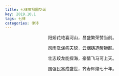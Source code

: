 ```yaml
---
title: 七律贺祖国华诞
key: 2019.10.1
tags: 七律
categories: 律诗
---
```


<p align="center">阳娇花艳喜河山，昌盛繁荣赞当前。
</p>
<p align="center">风雨洗涤病夫貌，云烟铸造醒狮颜。
</p>
<p align="center">壮志蛟龙能探海，豪情飞马可上天。
</p>
<p align="center">国强民富成盛世，齐寿辉煌七十年。
</p>
<p align="center"></br>
</p>
